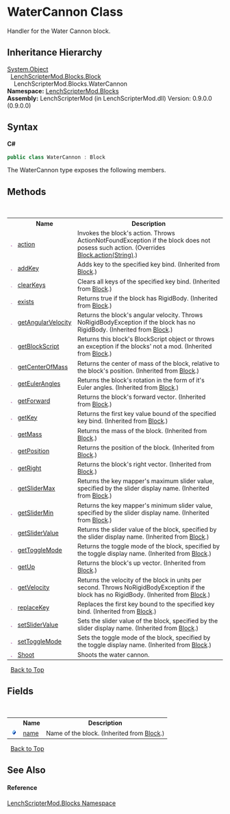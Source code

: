 # WaterCannon Class
 

Handler for the Water Cannon block.


## Inheritance Hierarchy
<a href="http://msdn2.microsoft.com/en-us/library/e5kfa45b" target="_blank">System.Object</a><br />&nbsp;&nbsp;<a href="aac00e9a-37c0-2757-6409-8a72ddf80aff">LenchScripterMod.Blocks.Block</a><br />&nbsp;&nbsp;&nbsp;&nbsp;LenchScripterMod.Blocks.WaterCannon<br />
**Namespace:**&nbsp;<a href="bfe8ba5f-eaee-19fd-8765-cab2e3e19e25">LenchScripterMod.Blocks</a><br />**Assembly:**&nbsp;LenchScripterMod (in LenchScripterMod.dll) Version: 0.9.0.0 (0.9.0.0)

## Syntax

**C#**<br />
``` C#
public class WaterCannon : Block
```

The WaterCannon type exposes the following members.


## Methods
&nbsp;<table><tr><th></th><th>Name</th><th>Description</th></tr><tr><td>![Public method](media/pubmethod.gif "Public method")</td><td><a href="ecd36176-b201-e1b2-1fd0-fd5f64d49bd7">action</a></td><td>
Invokes the block's action. Throws ActionNotFoundException if the block does not posess such action.
 (Overrides <a href="aee72477-a434-3f72-1718-6b909c4a4e02">Block.action(String)</a>.)</td></tr><tr><td>![Public method](media/pubmethod.gif "Public method")</td><td><a href="5f85aa67-7003-1667-9629-c7f82176758c">addKey</a></td><td>
Adds key to the specified key bind.
 (Inherited from <a href="aac00e9a-37c0-2757-6409-8a72ddf80aff">Block</a>.)</td></tr><tr><td>![Public method](media/pubmethod.gif "Public method")</td><td><a href="9d4ff6d9-1ecc-57bf-3a01-b5e1b5c9be2a">clearKeys</a></td><td>
Clears all keys of the specified key bind.
 (Inherited from <a href="aac00e9a-37c0-2757-6409-8a72ddf80aff">Block</a>.)</td></tr><tr><td>![Public method](media/pubmethod.gif "Public method")</td><td><a href="8d661208-b47b-e77c-3b0a-f6708ea9647a">exists</a></td><td>
Returns true if the block has RigidBody.
 (Inherited from <a href="aac00e9a-37c0-2757-6409-8a72ddf80aff">Block</a>.)</td></tr><tr><td>![Public method](media/pubmethod.gif "Public method")</td><td><a href="bc45efe8-04f3-9617-5c5c-bdc2ea2f7f27">getAngularVelocity</a></td><td>
Returns the block's angular velocity. Throws NoRigidBodyException if the block has no RigidBody.
 (Inherited from <a href="aac00e9a-37c0-2757-6409-8a72ddf80aff">Block</a>.)</td></tr><tr><td>![Public method](media/pubmethod.gif "Public method")</td><td><a href="dbbda36b-72e4-80c3-d409-c2de02c03fa9">getBlockScript</a></td><td>
Returns this block's BlockScript object or throws an exception if the blocks' not a mod.
 (Inherited from <a href="aac00e9a-37c0-2757-6409-8a72ddf80aff">Block</a>.)</td></tr><tr><td>![Public method](media/pubmethod.gif "Public method")</td><td><a href="6513300f-564c-a4e6-798c-12a0952afa52">getCenterOfMass</a></td><td>
Returns the center of mass of the block, relative to the block's position.
 (Inherited from <a href="aac00e9a-37c0-2757-6409-8a72ddf80aff">Block</a>.)</td></tr><tr><td>![Public method](media/pubmethod.gif "Public method")</td><td><a href="a78edc38-5f1f-3453-57a7-8f75fd58265e">getEulerAngles</a></td><td>
Returns the block's rotation in the form of it's Euler angles.
 (Inherited from <a href="aac00e9a-37c0-2757-6409-8a72ddf80aff">Block</a>.)</td></tr><tr><td>![Public method](media/pubmethod.gif "Public method")</td><td><a href="a7c22db5-3f3b-9c3f-6379-2892a54eae86">getForward</a></td><td>
Returns the block's forward vector.
 (Inherited from <a href="aac00e9a-37c0-2757-6409-8a72ddf80aff">Block</a>.)</td></tr><tr><td>![Public method](media/pubmethod.gif "Public method")</td><td><a href="f9b5b458-2200-d532-c462-702546bf03af">getKey</a></td><td>
Returns the first key value bound of the specified key bind.
 (Inherited from <a href="aac00e9a-37c0-2757-6409-8a72ddf80aff">Block</a>.)</td></tr><tr><td>![Public method](media/pubmethod.gif "Public method")</td><td><a href="e34fdeba-165a-0663-84d5-dd92bf36df43">getMass</a></td><td>
Returns the mass of the block.
 (Inherited from <a href="aac00e9a-37c0-2757-6409-8a72ddf80aff">Block</a>.)</td></tr><tr><td>![Public method](media/pubmethod.gif "Public method")</td><td><a href="7a59a6d2-4438-5de1-db54-716a71a1fd8b">getPosition</a></td><td>
Returns the position of the block.
 (Inherited from <a href="aac00e9a-37c0-2757-6409-8a72ddf80aff">Block</a>.)</td></tr><tr><td>![Public method](media/pubmethod.gif "Public method")</td><td><a href="276c7bae-903b-bd4f-7f45-8a7bfb1225c2">getRight</a></td><td>
Returns the block's right vector.
 (Inherited from <a href="aac00e9a-37c0-2757-6409-8a72ddf80aff">Block</a>.)</td></tr><tr><td>![Public method](media/pubmethod.gif "Public method")</td><td><a href="6e503918-99a1-6bbd-82ef-cc5c49d98c10">getSliderMax</a></td><td>
Returns the key mapper's maximum slider value, specified by the slider display name.
 (Inherited from <a href="aac00e9a-37c0-2757-6409-8a72ddf80aff">Block</a>.)</td></tr><tr><td>![Public method](media/pubmethod.gif "Public method")</td><td><a href="e501498d-a9f6-3380-5247-6372c6002717">getSliderMin</a></td><td>
Returns the key mapper's minimum slider value, specified by the slider display name.
 (Inherited from <a href="aac00e9a-37c0-2757-6409-8a72ddf80aff">Block</a>.)</td></tr><tr><td>![Public method](media/pubmethod.gif "Public method")</td><td><a href="916d3a97-2a0d-b5d3-89c4-57f45b252117">getSliderValue</a></td><td>
Returns the slider value of the block, specified by the slider display name.
 (Inherited from <a href="aac00e9a-37c0-2757-6409-8a72ddf80aff">Block</a>.)</td></tr><tr><td>![Public method](media/pubmethod.gif "Public method")</td><td><a href="9a206bb4-8a89-bdd8-df1f-9c1a84082e79">getToggleMode</a></td><td>
Returns the toggle mode of the block, specified by the toggle display name.
 (Inherited from <a href="aac00e9a-37c0-2757-6409-8a72ddf80aff">Block</a>.)</td></tr><tr><td>![Public method](media/pubmethod.gif "Public method")</td><td><a href="8e2e50dd-844d-0562-b97c-98fbb6502aac">getUp</a></td><td>
Returns the block's up vector.
 (Inherited from <a href="aac00e9a-37c0-2757-6409-8a72ddf80aff">Block</a>.)</td></tr><tr><td>![Public method](media/pubmethod.gif "Public method")</td><td><a href="e22f494d-3e67-3a71-8ad6-ba12190db3f4">getVelocity</a></td><td>
Returns the velocity of the block in units per second. Throws NoRigidBodyException if the block has no RigidBody.
 (Inherited from <a href="aac00e9a-37c0-2757-6409-8a72ddf80aff">Block</a>.)</td></tr><tr><td>![Public method](media/pubmethod.gif "Public method")</td><td><a href="afdd4889-3eb0-4354-e723-baadbc80ccd1">replaceKey</a></td><td>
Replaces the first key bound to the specified key bind.
 (Inherited from <a href="aac00e9a-37c0-2757-6409-8a72ddf80aff">Block</a>.)</td></tr><tr><td>![Public method](media/pubmethod.gif "Public method")</td><td><a href="e7d836df-dae2-f2a2-2e62-e76e87718d81">setSliderValue</a></td><td>
Sets the slider value of the block, specified by the slider display name.
 (Inherited from <a href="aac00e9a-37c0-2757-6409-8a72ddf80aff">Block</a>.)</td></tr><tr><td>![Public method](media/pubmethod.gif "Public method")</td><td><a href="d58e82aa-2dbd-944f-f13d-fedb2b7a0d9b">setToggleMode</a></td><td>
Sets the toggle mode of the block, specified by the toggle display name.
 (Inherited from <a href="aac00e9a-37c0-2757-6409-8a72ddf80aff">Block</a>.)</td></tr><tr><td>![Public method](media/pubmethod.gif "Public method")</td><td><a href="e0142501-9b3e-f847-d12a-3f9cdafb48f8">Shoot</a></td><td>
Shoots the water cannon.</td></tr></table>&nbsp;
<a href="#watercannon-class">Back to Top</a>

## Fields
&nbsp;<table><tr><th></th><th>Name</th><th>Description</th></tr><tr><td>![Public field](media/pubfield.gif "Public field")</td><td><a href="7b3f785e-1854-9ce2-de11-a3d9f818c444">name</a></td><td>
Name of the block.
 (Inherited from <a href="aac00e9a-37c0-2757-6409-8a72ddf80aff">Block</a>.)</td></tr></table>&nbsp;
<a href="#watercannon-class">Back to Top</a>

## See Also


#### Reference
<a href="bfe8ba5f-eaee-19fd-8765-cab2e3e19e25">LenchScripterMod.Blocks Namespace</a><br />